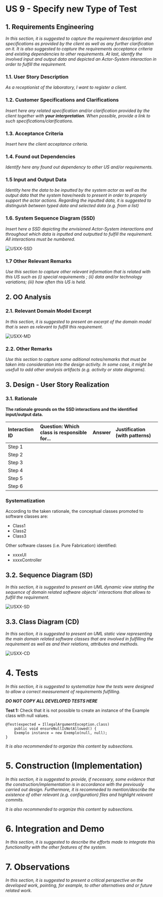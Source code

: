 # US 9 - Specify new Type of Test 

## 1. Requirements Engineering

*In this section, it is suggested to capture the requirement description and specifications as provided by the client as well as any further clarification on it. It is also suggested to capture the requirements acceptance criteria and existing dependencies to other requirements. At last, identfy the involved input and output data and depicted an Actor-System interaction in order to fulfill the requirement.*


### 1.1. User Story Description

*As a receptionist of the laboratory, I want to register a client.*

### 1.2. Customer Specifications and Clarifications 

*Insert here any related specification and/or clarification provided by the client together with **your interpretation**. When possible, provide a link to such specifications/clarifications.*

### 1.3. Acceptance Criteria

*Insert here the client acceptance criteria.*

### 1.4. Found out Dependencies

*Identify here any found out dependency to other US and/or requirements.*

### 1.5 Input and Output Data

*Identity here the data to be inputted by the system actor as well as the output data that the system have/needs to present in order to properly support the actor actions. Regarding the inputted data, it is suggested to distinguish between typed data and selected data (e.g. from a list)*


### 1.6. System Sequence Diagram (SSD)

*Insert here a SSD depicting the envisioned Actor-System interactions and throughout which data is inputted and outputted to fulfill the requirement. All interactions must be numbered.*

![USXX-SSD](USXX-SSD.svg)


### 1.7 Other Relevant Remarks

*Use this section to capture other relevant information that is related with this US such as (i) special requirements ; (ii) data and/or technology variations; (iii) how often this US is held.* 


## 2. OO Analysis

### 2.1. Relevant Domain Model Excerpt 
*In this section, it is suggested to present an excerpt of the domain model that is seen as relevant to fulfill this requirement.* 

![USXX-MD](USXX-MD.svg)

### 2.2. Other Remarks

*Use this section to capture some aditional notes/remarks that must be taken into consideration into the design activity. In some case, it might be usefull to add other analysis artifacts (e.g. activity or state diagrams).* 



## 3. Design - User Story Realization 

### 3.1. Rationale

**The rationale grounds on the SSD interactions and the identified input/output data.**

| Interaction ID | Question: Which class is responsible for... | Answer  | Justification (with patterns)  |
|:-------------  |:--------------------- |:------------|:---------------------------- |
| Step 1  		 |							 |             |                              |
| Step 2  		 |							 |             |                              |
| Step 3  		 |							 |             |                              |
| Step 4  		 |							 |             |                              |
| Step 5  		 |							 |             |                              |
| Step 6  		 |							 |             |                              |              

### Systematization ##

According to the taken rationale, the conceptual classes promoted to software classes are: 

 * Class1
 * Class2
 * Class3

Other software classes (i.e. Pure Fabrication) identified: 
 * xxxxUI  
 * xxxxController

## 3.2. Sequence Diagram (SD)

*In this section, it is suggested to present an UML dynamic view stating the sequence of domain related software objects' interactions that allows to fulfill the requirement.* 

![USXX-SD](USXX-SD.svg)

## 3.3. Class Diagram (CD)

*In this section, it is suggested to present an UML static view representing the main domain related software classes that are involved in fulfilling the requirement as well as and their relations, attributes and methods.*

![USXX-CD](USXX-CD.svg)

# 4. Tests 
*In this section, it is suggested to systematize how the tests were designed to allow a correct measurement of requirements fulfilling.* 

**_DO NOT COPY ALL DEVELOPED TESTS HERE_**

**Test 1:** Check that it is not possible to create an instance of the Example class with null values. 

	@Test(expected = IllegalArgumentException.class)
		public void ensureNullIsNotAllowed() {
		Exemplo instance = new Exemplo(null, null);
	}

*It is also recommended to organize this content by subsections.* 

# 5. Construction (Implementation)

*In this section, it is suggested to provide, if necessary, some evidence that the construction/implementation is in accordance with the previously carried out design. Furthermore, it is recommeded to mention/describe the existence of other relevant (e.g. configuration) files and highlight relevant commits.*

*It is also recommended to organize this content by subsections.* 

# 6. Integration and Demo 

*In this section, it is suggested to describe the efforts made to integrate this functionality with the other features of the system.*


# 7. Observations

*In this section, it is suggested to present a critical perspective on the developed work, pointing, for example, to other alternatives and or future related work.*





